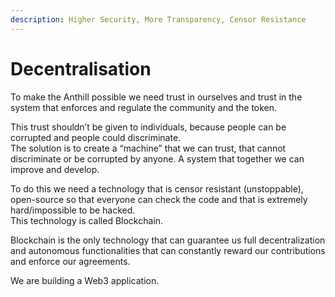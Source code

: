 ```yaml
---
description: Higher Security, More Transparency, Censor Resistance
---
```


# Decentralisation

To make the Anthill possible we need trust in ourselves and trust in the system that enforces and regulate the community and the token.&#x20;

This trust shouldn’t be given to individuals, because people can be corrupted and people could discriminate. \
The solution is to create a “machine” that we can trust, that cannot discriminate or be corrupted by anyone. A system that together we can improve and develop.&#x20;

To do this we need a technology that is censor resistant (unstoppable), open-source so that everyone can check the code and that is extremely hard/impossible to be hacked. \
This technology is called Blockchain.&#x20;

Blockchain is the only technology that can guarantee us full decentralization and autonomous functionalities that can constantly reward our contributions and enforce our agreements.&#x20;

We are building a Web3 application.
